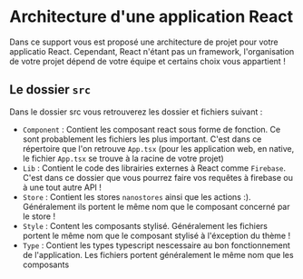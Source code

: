 # Architecture d'une application React

Dans ce support vous est proposé une architecture de projet pour votre applicatio React. Cependant, React n'étant pas un framework, l'organisation de votre projet dépend de votre équipe et certains choix vous appartient !

## Le dossier `src`

Dans le dossier src vous retrouverez les dossier et fichiers suivant :

- `Component` : Contient les composant react sous forme de fonction. Ce sont probablement les fichiers les plus important. C'est dans ce répertoire que l'on retrouve `App.tsx` (pour les application web, en native, le fichier `App.tsx` se trouve à la racine de votre projet)
- `Lib` : Contient le code des librairies externes à React comme `Firebase`. C'est dans ce dossier que vous pourrez faire vos requêtes à firebase ou à une tout autre API !
- `Store` : Contient les stores `nanostores` ainsi que les actions :). Généralement ils portent le même nom que le composant concerné par le store !
- `Style` : Content les composants stylisé. Généralement les fichiers portent le même nom que le composant stylisé à l'éxception du thème !
- `Type` : Contient les types typescript nescessaire au bon fonctionnement de l'application. Les fichiers portent généralement le même nom que les composants
